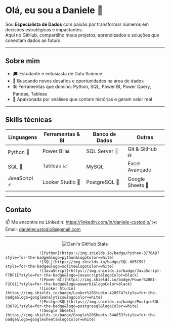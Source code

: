 # Olá, eu sou a Daniele 👋

Sou **Especialista de Dados** com paixão por transformar números em decisões estratégicas e impactantes.  
Aqui no GitHub, compartilho meus projetos, aprendizados e soluções que conectam dados ao futuro.

---

## Sobre mim

- 🎓 Estudante e entusiasta de Data Science  
- 💼 Buscando novos desafios e oportunidades na área de dados  
- 🛠 Ferramentas que domino: Python, SQL, Power BI, Power Query, Pandas, Tableau  
- 🚀 Apaixonada por análises que contam histórias e geram valor real

---

## Skills técnicas

| Linguagens       | Ferramentas & BI     | Banco de Dados    | Outras             |
|------------------|---------------------|------------------|--------------------|
| Python 🐍        | Power BI 📊          | SQL Server 🗄️    | Git & GitHub 🌐    |
| SQL 🧮           | Tableau 📈           | MySQL             | Excel Avançado     |
| JavaScript ⚡️    | Looker Studio 🎯     | PostgreSQL 🐘     | Google Sheets 📄   |

---

## Contato

📫 Me encontre no LinkedIn: https://linkedin.com/in/daniele-custodio/
✉️ Email: danielecustodio8@gmail.com 

---

<div align="center">
  <img src="https://github-readme-stats.vercel.app/api?username=danielesilva8&show_icons=true&theme=radical" alt="Dani's GitHub Stats" />
</div>



                   ![Python](https://img.shields.io/badge/Python-3776AB?style=for-the-badge&logo=python&logoColor=white)
                   ![SQL](https://img.shields.io/badge/SQL-005C99?style=for-the-badge&logo=sqlite&logoColor=white)
                   ![JavaScript](https://img.shields.io/badge/JavaScript-F7DF1E?style=for-the-badge&logo=javascript&logoColor=black)
                   ![Power BI](https://img.shields.io/badge/Power%20BI-F2C811?style=for-the-badge&logo=powerbi&logoColor=black)
                   ![Looker Studio](https://img.shields.io/badge/Looker%20Studio-4285F4?style=for-the-badge&logo=googleanalytics&logoColor=white)
                   ![PostgreSQL](https://img.shields.io/badge/PostgreSQL-336791?style=for-the-badge&logo=postgresql&logoColor=white)
                   ![Google Sheets](https://img.shields.io/badge/Google%20Sheets-34A853?style=for-the-badge&logo=googlesheets&logoColor=white)
